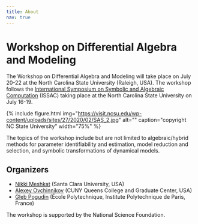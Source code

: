 ```yaml
---
title: About
nav: true
---
```


# Workshop on Differential Algebra and Modeling

The Workshop on Differential Algebra and Modeling will take place on July 20-22 at the North Carolina State University (Raleigh, USA).
The workshop follows the [International Symposium on Symbolic and Algebraic Computation](https://www.issac-conference.org/2024/) (ISSAC) 
taking place at the North Carolina State University on July 16-19.

{% include figure.html img="https://visit.ncsu.edu/wp-content/uploads/sites/27/2020/02/SAS_2.jpg" alt="" caption="copyright NC State University" width="75%" %}

The topics of the workshop include but are not limited to algebraic/hybrid methods for parameter identifiability and estimation, model reduction and selection, and symbolic transformations of dynamical models. 

## Organizers

* [Nikki Meshkat](https://www.scu.edu/cas/mathcs/faculty-and-staff/nicolette-meshkat/) (Santa Clara University, USA)
* [Alexey Ovchinnikov](https://qcpages.qc.cuny.edu/~aovchinnikov/) (CUNY Queens College and Graduate Center, USA)
* [Gleb Pogudin](http://www.lix.polytechnique.fr/Labo/Gleb.POGUDIN/) (École Polytechnique, Institute Polytechnique de Paris, France)

The workshop is supported by the National Science Foundation.

